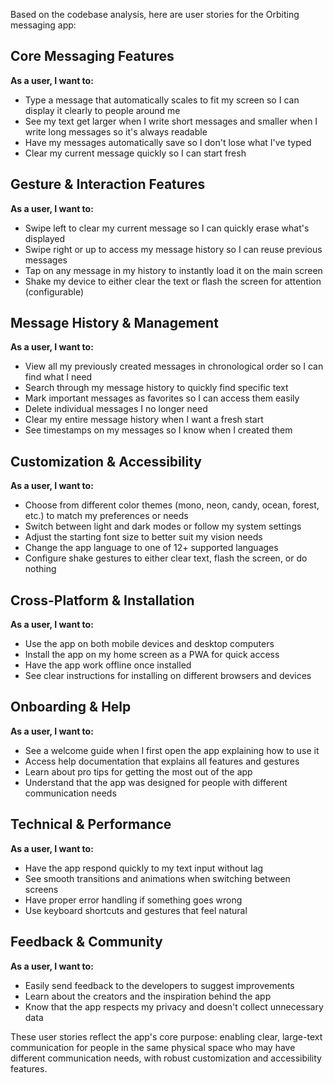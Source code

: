 Based on the codebase analysis, here are user stories for the Orbiting messaging app:

## Core Messaging Features

**As a user, I want to:**
- Type a message that automatically scales to fit my screen so I can display it clearly to people around me
- See my text get larger when I write short messages and smaller when I write long messages so it's always readable
- Have my messages automatically save so I don't lose what I've typed
- Clear my current message quickly so I can start fresh

## Gesture & Interaction Features

**As a user, I want to:**
- Swipe left to clear my current message so I can quickly erase what's displayed
- Swipe right or up to access my message history so I can reuse previous messages
- Tap on any message in my history to instantly load it on the main screen
- Shake my device to either clear the text or flash the screen for attention (configurable)

## Message History & Management

**As a user, I want to:**
- View all my previously created messages in chronological order so I can find what I need
- Search through my message history to quickly find specific text
- Mark important messages as favorites so I can access them easily
- Delete individual messages I no longer need
- Clear my entire message history when I want a fresh start
- See timestamps on my messages so I know when I created them

## Customization & Accessibility

**As a user, I want to:**
- Choose from different color themes (mono, neon, candy, ocean, forest, etc.) to match my preferences or needs
- Switch between light and dark modes or follow my system settings
- Adjust the starting font size to better suit my vision needs
- Change the app language to one of 12+ supported languages
- Configure shake gestures to either clear text, flash the screen, or do nothing

## Cross-Platform & Installation

**As a user, I want to:**
- Use the app on both mobile devices and desktop computers
- Install the app on my home screen as a PWA for quick access
- Have the app work offline once installed
- See clear instructions for installing on different browsers and devices

## Onboarding & Help

**As a user, I want to:**
- See a welcome guide when I first open the app explaining how to use it
- Access help documentation that explains all features and gestures
- Learn about pro tips for getting the most out of the app
- Understand that the app was designed for people with different communication needs

## Technical & Performance

**As a user, I want to:**
- Have the app respond quickly to my text input without lag
- See smooth transitions and animations when switching between screens
- Have proper error handling if something goes wrong
- Use keyboard shortcuts and gestures that feel natural

## Feedback & Community

**As a user, I want to:**
- Easily send feedback to the developers to suggest improvements
- Learn about the creators and the inspiration behind the app
- Know that the app respects my privacy and doesn't collect unnecessary data

These user stories reflect the app's core purpose: enabling clear, large-text communication for people in the same physical space who may have different communication needs, with robust customization and accessibility features.
